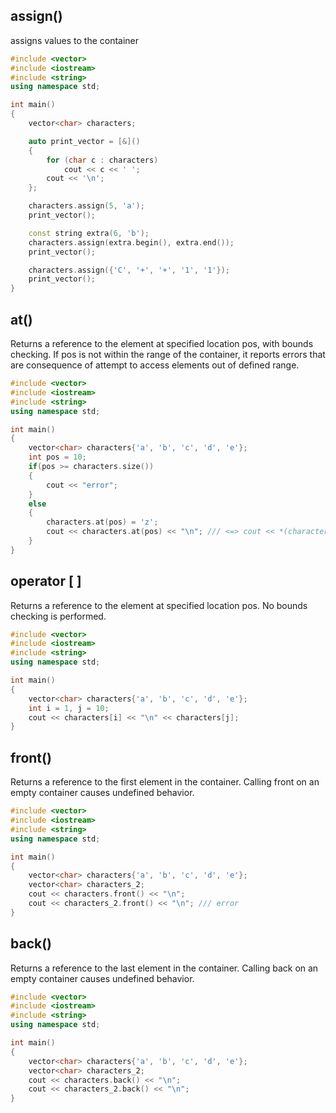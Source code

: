 ## assign()
assigns values to the container
```cpp
#include <vector>
#include <iostream>
#include <string>
using namespace std;

int main()
{
    vector<char> characters;

    auto print_vector = [&]()
    {
        for (char c : characters)
            cout << c << ' ';
        cout << '\n';
    };

    characters.assign(5, 'a');
    print_vector();

    const string extra(6, 'b');
    characters.assign(extra.begin(), extra.end());
    print_vector();

    characters.assign({'C', '+', '+', '1', '1'});
    print_vector();
}

```

## at()
Returns a reference to the element at specified location pos, with bounds checking. If pos is not within the range of the container, it reports errors that are consequence of attempt to access elements out of defined range.
```cpp
#include <vector>
#include <iostream>
#include <string>
using namespace std;

int main()
{
    vector<char> characters{'a', 'b', 'c', 'd', 'e'};
    int pos = 10;
    if(pos >= characters.size())
    {
        cout << "error";
    }
    else
    {
        characters.at(pos) = 'z';
        cout << characters.at(pos) << "\n"; /// <=> cout << *(characters.begin() + pos) << "\n";
    }
}

```

## operator [ ]
Returns a reference to the element at specified location pos. No bounds checking is performed.
```cpp
#include <vector>
#include <iostream>
#include <string>
using namespace std;

int main()
{
    vector<char> characters{'a', 'b', 'c', 'd', 'e'};
    int i = 1, j = 10;
    cout << characters[i] << "\n" << characters[j];
}

```

## front()
Returns a reference to the first element in the container. Calling front on an empty container causes undefined behavior.
```cpp
#include <vector>
#include <iostream>
#include <string>
using namespace std;

int main()
{
    vector<char> characters{'a', 'b', 'c', 'd', 'e'};
    vector<char> characters_2;
    cout << characters.front() << "\n";
    cout << characters_2.front() << "\n"; /// error
}
```

## back()
Returns a reference to the last element in the container. Calling back on an empty container causes undefined behavior.
```cpp
#include <vector>
#include <iostream>
#include <string>
using namespace std;

int main()
{
    vector<char> characters{'a', 'b', 'c', 'd', 'e'};
    vector<char> characters_2;
    cout << characters.back() << "\n";
    cout << characters_2.back() << "\n";
}
```

